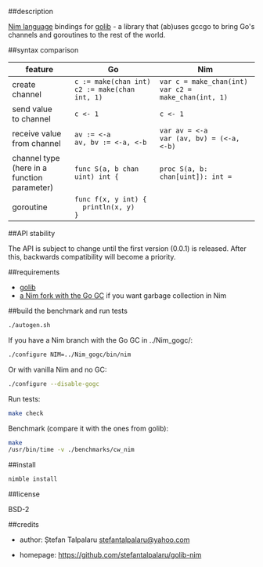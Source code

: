 ##description

[Nim language][1] bindings for [golib][2] - a library that (ab)uses gccgo to bring Go's channels and goroutines to the rest of the world.

##syntax comparison

| feature | Go | Nim |
|---------|----|-----|
| create channel | ``` c := make(chan int) ``` <br> ``` c2 := make(chan int, 1) ``` | ``` var c = make_chan(int) ``` <br> ``` var c2 = make_chan(int, 1) ``` |
| send value <br> to channel | ``` c <- 1 ``` | ``` c <- 1 ``` |
| receive value <br> from channel | ``` av := <-a ``` <br> ``` av, bv := <-a, <-b ``` | ``` var av = <-a ``` <br> ``` var (av, bv) = (<-a, <-b) ``` |
| channel type <br> (here in a function <br> parameter) | ``` func S(a, b chan uint) int { ``` | ``` proc S(a, b: chan[uint]): int = ``` |
| goroutine | ``` func f(x, y int) { ``` <br> ``` 	println(x, y) ``` <br> ``` } ``` | ```  ``` |
 

##API stability

The API is subject to change until the first version (0.0.1) is released. After this, backwards compatibility will become a priority.

##requirements

- [golib][2]
- [a Nim fork with the Go GC][3] if you want garbage collection in Nim

##build the benchmark and run tests

```sh
./autogen.sh
```
If you have a Nim branch with the Go GC in ../Nim\_gogc/:
```sh
./configure NIM=../Nim_gogc/bin/nim
```
Or with vanilla Nim and no GC:
```sh
./configure --disable-gogc
```
Run tests:
```sh
make check
```
Benchmark (compare it with the ones from golib):
```sh
make
/usr/bin/time -v ./benchmarks/cw_nim
```

##install

```sh
nimble install
```

##license

BSD-2

##credits

- author: Ștefan Talpalaru <stefantalpalaru@yahoo.com>

- homepage: https://github.com/stefantalpalaru/golib-nim


[1]: http://nim-lang.org/
[2]: https://github.com/stefantalpalaru/golib
[3]: https://github.com/stefantalpalaru/Nim

